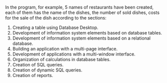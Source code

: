 In the program, for example, 5 names of restaurants have been created, each of them has the name of the dishes, the number of sold dishes, costs for the sale of the dish according to the sections:
1. Creating a table using Database Desktop.
2. Development of information system elements based on database tables.
3. Development of information system elements based on a relational database.
4. Building an application with a multi-page interface.
5. Development of applications with a multi-window interface.
6. Organization of calculations in database tables.
7. Creation of SQL queries.
8. Creation of dynamic SQL queries.
9. Creation of reports.
